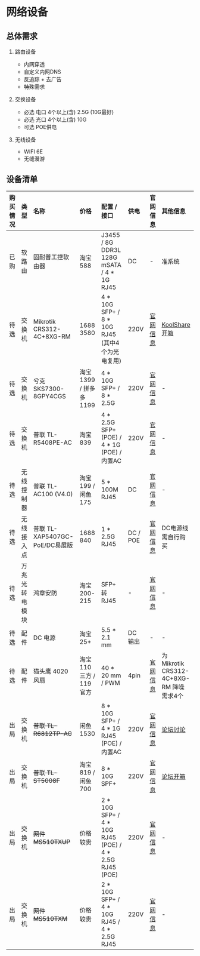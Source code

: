 # 网络设备

## 总体需求

1. 路由设备
   - 内网穿透
   - 自定义内网DNS
   - 反追踪 + 去广告
   - ~~特殊需求~~

2. 交换设备
   - 必选 电口 4个以上(含) 2.5G (10G最好)
   - 必选 光口 4个以上(含) 10G
   - 可选 POE供电

3. 无线设备
   - WIFI 6E
   - 无缝漫游

## 设备清单

| 购买情况 | 类型           | 名称                           | 价格                     | 配置 / 接口                                             | 供电     | 官网信息                                                                     | 其他信息                                                     |
| :------- | :------------- | :----------------------------- | :----------------------- | :------------------------------------------------------ | :------- | :--------------------------------------------------------------------------- | :----------------------------------------------------------- |
| 已购     | 软路由         | 固耐普工控软由器               | 淘宝 588                 | J3455 / 8G DDR3L<br>128G mSATA / 4 * 1G RJ45            | DC       | -                                                                            | 准系统                                                       |
| 待选     | 交换机         | Mikrotik CRS312-4C+8XG-RM      | 1688 3580                | 4 * 10G SFP+ / 8 * 10G RJ45 (其中4个为光电复用)         | 220V     | [官网信息](https://mikrotik.com/product/crs312_4c_8xg_rm)                    | [KoolShare开箱](https://www.koolcenter.com/thread/176287)    |
| 待选     | 交换机         | 兮克 SKS7300-8GPY4CGS          | 淘宝 1399 / 拼多多 1199  | 4 * 10G SFP+ / 8 * 2.5G                                 | 220V     | [官网信息](https://www.seekswan.com/xksupport/Sks7300.htm)                   | -                                                            |
| 待选     | 交换机         | 普联 TL-R5408PE-AC             | 淘宝 839                 | 4 * 2.5G SFP+ (POE) / 4 * 1G (POE) / 内置AC             | 220V     | [官网信息](https://www.tp-link.com.cn/product_1972.html)                     | -                                                            |
| 待选     | 无线控制器     | 普联 TL-AC100 (V4.0)           | 淘宝 199 / 闲鱼 175      | 5 * 100M RJ45                                           | DC       | [官网信息](https://www.tp-link.com.cn/product_347.html)                      | -                                                            |
| 待选     | 无线接入点     | 普联 TL-XAP5407GC-PoE/DC易展版 | 1688 840                 | 1 * 2.5G RJ45                                           | DC / POE | [官网信息](https://www.tp-link.com.cn/product_1846.html)                     | DC电源线需自行购买                                           |
| 待选     | 万兆光转电模块 | 鸿章安防                       | 淘宝 200-215             | SFP+ 转 RJ45                                            | -        | [官网信息](http://www.fangyuhe.com/product/10g/20211001/11.html)             | -                                                            |
| 待选     | 配件           | DC 电源                        | 淘宝 25+                 | 5.5 * 2.1 mm                                            | DC 输出  | -                                                                            | -                                                            |
| 待选     | 配件           | 猫头鹰 4020风扇                | 淘宝 110 三方 / 119 官方 | 40 * 20 mm / PWM                                        | 4pin     | [官网信息](https://noctua.at/cn/nf-a4x20-pwm)                                | 为 Mikrotik CRS312-4C+8XG-RM 降噪 需求4个                    |
| 出局     | 交换机         | ~~普联 TL-R6812TP-AC~~         | 闲鱼 1530                | 8 * 10G SFP+ / 4 * 1G RJ45 (POE) / 内置AC               | 220V     | [官网信息](https://www.tp-link.com.cn/product_1974.html)                     | [论坛讨论](https://www.chiphell.com/thread-2350359-1-1.html) |
| 出局     | 交换机         | ~~普联 TL-ST5008F~~            | 淘宝 819 / 闲鱼 700      | 8 * 10G SPF+                                            | 220V     | [官网信息](https://www.tp-link.com.cn/product_1649.html)                     | [论坛开箱](https://www.chiphell.com/thread-2244916-1-1.html) |
| 出局     | 交换机         | ~~网件 MS510TXUP~~             | 价格较贵                 | 2 * 10G SFP+ / 4 * 10G RJ45 (POE) / 4 * 2.5G RJ45 (POE) | 220V     | [官网信息](https://www.netgear.com/business/wired/switches/smart/ms510txup/) | -                                                            |
| 出局     | 交换机         | ~~网件 MS510TXM~~              | 价格较贵                 | 2 * 10G SFP+ / 4 * 10G RJ45 / 4 * 2.5G RJ45             | 220V     | [官网信息](https://www.netgear.com/business/wired/switches/smart/ms510txm/)  | -                                                            |

